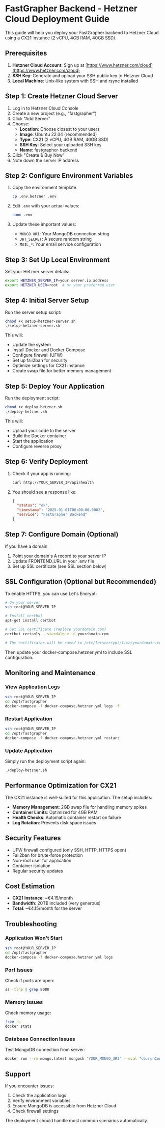 
# FastGrapher Backend - Hetzner Cloud Deployment Guide

This guide will help you deploy your FastGrapher backend to Hetzner Cloud using a CX21 instance (2 vCPU, 4GB RAM, 40GB SSD).

## Prerequisites

1. **Hetzner Cloud Account**: Sign up at [https://www.hetzner.com/cloud](https://www.hetzner.com/cloud)
2. **SSH Key**: Generate and upload your SSH public key to Hetzner Cloud
3. **Local Machine**: Unix-like system with SSH and rsync installed

## Step 1: Create Hetzner Cloud Server

1. Log in to Hetzner Cloud Console
2. Create a new project (e.g., "fastgrapher")
3. Click "Add Server"
4. Choose:
   - **Location**: Choose closest to your users
   - **Image**: Ubuntu 22.04 (recommended)
   - **Type**: CX21 (2 vCPU, 4GB RAM, 40GB SSD)
   - **SSH Key**: Select your uploaded SSH key
   - **Name**: fastgrapher-backend
5. Click "Create & Buy Now"
6. Note down the server IP address

## Step 2: Configure Environment Variables

1. Copy the environment template:
   ```bash
   cp .env.hetzner .env
   ```

2. Edit `.env` with your actual values:
   ```bash
   nano .env
   ```

3. Update these important values:
   - `MONGO_URI`: Your MongoDB connection string
   - `JWT_SECRET`: A secure random string
   - `MAIL_*`: Your email service configuration

## Step 3: Set Up Local Environment

Set your Hetzner server details:

```bash
export HETZNER_SERVER_IP=your.server.ip.address
export HETZNER_USER=root  # or your preferred user
```

## Step 4: Initial Server Setup

Run the server setup script:

```bash
chmod +x setup-hetzner-server.sh
./setup-hetzner-server.sh
```

This will:
- Update the system
- Install Docker and Docker Compose
- Configure firewall (UFW)
- Set up fail2ban for security
- Optimize settings for CX21 instance
- Create swap file for better memory management

## Step 5: Deploy Your Application

Run the deployment script:

```bash
chmod +x deploy-hetzner.sh
./deploy-hetzner.sh
```

This will:
- Upload your code to the server
- Build the Docker container
- Start the application
- Configure reverse proxy

## Step 6: Verify Deployment

1. Check if your app is running:
   ```bash
   curl http://YOUR_SERVER_IP/api/health
   ```

2. You should see a response like:
   ```json
   {
     "status": "ok",
     "timestamp": "2025-01-01T00:00:00.000Z",
     "service": "FastGrapher Backend"
   }
   ```

## Step 7: Configure Domain (Optional)

If you have a domain:

1. Point your domain's A record to your server IP
2. Update FRONTEND_URL in your .env file
3. Set up SSL certificate (see SSL section below)

## SSL Configuration (Optional but Recommended)

To enable HTTPS, you can use Let's Encrypt:

```bash
# On your server
ssh root@YOUR_SERVER_IP

# Install certbot
apt-get install certbot

# Get SSL certificate (replace yourdomain.com)
certbot certonly --standalone -d yourdomain.com

# The certificates will be saved to /etc/letsencrypt/live/yourdomain.com/
```

Then update your docker-compose.hetzner.yml to include SSL configuration.

## Monitoring and Maintenance

### View Application Logs
```bash
ssh root@YOUR_SERVER_IP
cd /opt/fastgrapher
docker-compose -f docker-compose.hetzner.yml logs -f
```

### Restart Application
```bash
ssh root@YOUR_SERVER_IP
cd /opt/fastgrapher
docker-compose -f docker-compose.hetzner.yml restart
```

### Update Application
Simply run the deployment script again:
```bash
./deploy-hetzner.sh
```

## Performance Optimization for CX21

The CX21 instance is well-suited for this application. The setup includes:

- **Memory Management**: 2GB swap file for handling memory spikes
- **Container Limits**: Optimized for 4GB RAM
- **Health Checks**: Automatic container restart on failure
- **Log Rotation**: Prevents disk space issues

## Security Features

- UFW firewall configured (only SSH, HTTP, HTTPS open)
- Fail2ban for brute-force protection
- Non-root user for application
- Container isolation
- Regular security updates

## Cost Estimation

- **CX21 Instance**: ~€4.15/month
- **Bandwidth**: 20TB included (very generous)
- **Total**: ~€4.15/month for the server

## Troubleshooting

### Application Won't Start
```bash
ssh root@YOUR_SERVER_IP
cd /opt/fastgrapher
docker-compose -f docker-compose.hetzner.yml logs
```

### Port Issues
Check if ports are open:
```bash
ss -tlnp | grep 8080
```

### Memory Issues
Check memory usage:
```bash
free -h
docker stats
```

### Database Connection Issues
Test MongoDB connection from server:
```bash
docker run --rm mongo:latest mongosh "YOUR_MONGO_URI" --eval "db.runCommand('ping')"
```

## Support

If you encounter issues:
1. Check the application logs
2. Verify environment variables
3. Ensure MongoDB is accessible from Hetzner Cloud
4. Check firewall settings

The deployment should handle most common scenarios automatically.
